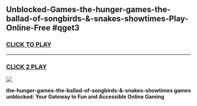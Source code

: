 
## Unblocked-Games-the-hunger-games-the-ballad-of-songbirds-&-snakes-showtimes-Play-Online-Free #qget3
<h3>
<a href="https://us.freeplayer.one?title=the-hunger-games-the-ballad-of-songbirds-&-snakes-showtimes&ref=10M">CLICK TO PLAY</a></h3>
<hr>

<h3>
<a href="https://us.freeplayer.one?title=the-hunger-games-the-ballad-of-songbirds-&-snakes-showtimes&ref=10M">CLICK 2 PLAY</a>
  
</h3>

<a href="https://us.freeplayer.one?title=the-hunger-games-the-ballad-of-songbirds-&-snakes-showtimes&ref=10M"><img src="https://clearcache.store/games.png"></a>


**the-hunger-games-the-ballad-of-songbirds-&-snakes-showtimes games unblocked: Your Gateway to Fun and Accessible Online Gaming**
